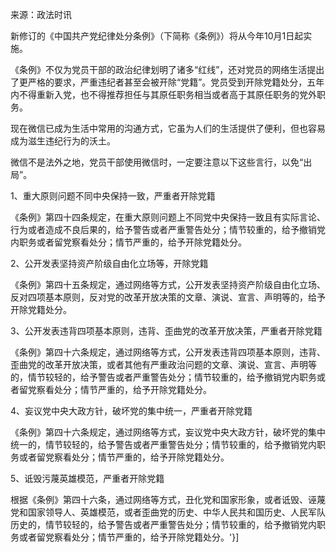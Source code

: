 来源：政法时讯

新修订的《中国共产党纪律处分条例》（下简称《条例》）将从今年10月1日起实施。

《条例》不仅为党员干部的政治纪律划明了诸多“红线”，还对党员的网络生活提出了更严格的要求，严重违纪者甚至会被开除“党籍”。党员受到开除党籍处分，五年内不得重新入党，也不得推荐担任与其原任职务相当或者高于其原任职务的党外职务。

现在微信已成为生活中常用的沟通方式，它虽为人们的生活提供了便利，但也容易成为滋生违纪行为的沃土。

微信不是法外之地，党员干部使用微信时，一定要注意以下这些言行，以免“出局”。

1、重大原则问题不同中央保持一致，严重者开除党籍

《条例》第四十四条规定，在重大原则问题上不同党中央保持一致且有实际言论、行为或者造成不良后果的，给予警告或者严重警告处分；情节较重的，给予撤销党内职务或者留党察看处分；情节严重的，给予开除党籍处分。

2、公开发表坚持资产阶级自由化立场等，开除党籍

《条例》第四十五条规定，通过网络等方式，公开发表坚持资产阶级自由化立场、反对四项基本原则，反对党的改革开放决策的文章、演说、宣言、声明等的，给予开除党籍处分。

3、公开发表违背四项基本原则，违背、歪曲党的改革开放决策，严重者开除党籍

《条例》第四十六条规定，通过网络等方式，公开发表违背四项基本原则，违背、歪曲党的改革开放决策，或者其他有严重政治问题的文章、演说、宣言、声明等的，情节较轻的，给予警告或者严重警告处分；情节较重的，给予撤销党内职务或者留党察看处分；情节严重的，给予开除党籍处分。

4、妄议党中央大政方针，破坏党的集中统一，严重者开除党籍

《条例》第四十六条规定，通过网络等方式，妄议党中央大政方针，破坏党的集中统一的，情节较轻的，给予警告或者严重警告处分；情节较重的，给予撤销党内职务或者留党察看处分；情节严重的，给予开除党籍处分。

5、诋毁污蔑英雄模范，严重者开除党籍

根据《条例》第四十六条，通过网络等方式，丑化党和国家形象，或者诋毁、诬蔑党和国家领导人、英雄模范，或者歪曲党的历史、中华人民共和国历史、人民军队历史的，情节较轻的，给予警告或者严重警告处分；情节较重的，给予撤销党内职务或者留党察看处分；情节严重的，给予开除党籍处分。'}]